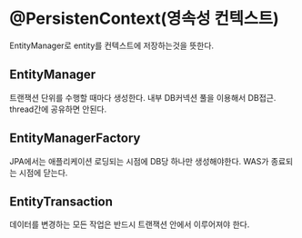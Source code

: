 # @PersistenContext(영속성 컨텍스트)

EntityManager로 entity를 컨텍스트에 저장하는것을 뜻한다. 

<h2>EntityManager</h2>
트랜잭션 단위를 수행할 때마다 생성한다. 내부 DB커넥션 풀을 이용해서 DB접근. thread간에 공유하면 안된다. 
<h2>EntityManagerFactory</h2>
JPA에서는 애플리케이션 로딩되는 시점에 DB당 하나만 생성해야한다. WAS가 종료되는 시점에 닫는다.
<h2>EntityTransaction</h2>
데이터를 변경하는 모든 작업은 반드시 트랜잭션 안에서 이루어져야 한다.
